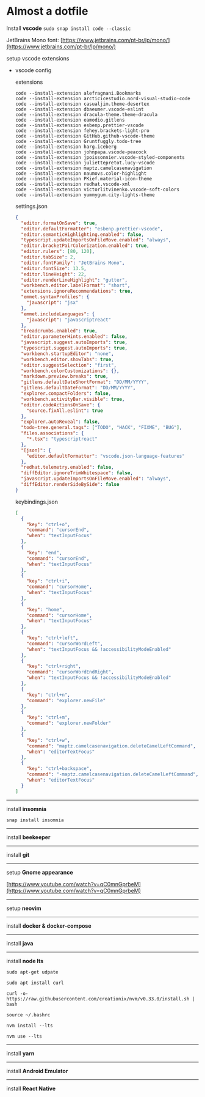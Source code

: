 # Almost a dotfile

Install **vscode**
`sudo snap install code --classic`

JetBrains Mono font:  [https://www.jetbrains.com/pt-br/lp/mono/](https://www.jetbrains.com/pt-br/lp/mono/)

setup vscode extensions

- vscode config
    
    extensions
    
    ```
    code --install-extension alefragnani.Bookmarks
    code --install-extension arcticicestudio.nord-visual-studio-code
    code --install-extension casualjim.theme-desertex
    code --install-extension dbaeumer.vscode-eslint
    code --install-extension dracula-theme.theme-dracula
    code --install-extension eamodio.gitlens
    code --install-extension esbenp.prettier-vscode
    code --install-extension fehey.brackets-light-pro
    code --install-extension GitHub.github-vscode-theme
    code --install-extension Gruntfuggly.todo-tree
    code --install-extension harg.iceberg
    code --install-extension johnpapa.vscode-peacock
    code --install-extension jpoissonnier.vscode-styled-components
    code --install-extension juliettepretot.lucy-vscode
    code --install-extension maptz.camelcasenavigation
    code --install-extension naumovs.color-highlight
    code --install-extension PKief.material-icon-theme
    code --install-extension redhat.vscode-xml
    code --install-extension victorlitvinenko.vscode-soft-colors
    code --install-extension yummygum.city-lights-theme
    ```
    
    settings.json
    
    ```json
    {
      "editor.formatOnSave": true,
      "editor.defaultFormatter": "esbenp.prettier-vscode",
      "editor.semanticHighlighting.enabled": false,
      "typescript.updateImportsOnFileMove.enabled": "always",
      "editor.bracketPairColorization.enabled": true,
      "editor.rulers": [80, 120],
      "editor.tabSize": 2,
      "editor.fontFamily": "JetBrains Mono",
      "editor.fontSize": 13.5,
      "editor.lineHeight": 22,
      "editor.renderLineHighlight": "gutter",
      "workbench.editor.labelFormat": "short",
      "extensions.ignoreRecommendations": true,
      "emmet.syntaxProfiles": {
        "javascript": "jsx"
      },
      "emmet.includeLanguages": {
        "javascript": "javascriptreact"
      },
      "breadcrumbs.enabled": true,
      "editor.parameterHints.enabled": false,
      "javascript.suggest.autoImports": true,
      "typescript.suggest.autoImports": true,
      "workbench.startupEditor": "none",
      "workbench.editor.showTabs": true,
      "editor.suggestSelection": "first",
      "workbench.colorCustomizations": {},
      "markdown.preview.breaks": true,
      "gitlens.defaultDateShortFormat": "DD/MM/YYYY",
      "gitlens.defaultDateFormat": "DD/MM/YYYY",
      "explorer.compactFolders": false,
      "workbench.activityBar.visible": true,
      "editor.codeActionsOnSave": {
        "source.fixAll.eslint": true
      },
      "explorer.autoReveal": false,
      "todo-tree.general.tags": ["TODO", "HACK", "FIXME", "BUG"],
      "files.associations": {
        "*.tsx": "typescriptreact"
      },
      "[json]": {
        "editor.defaultFormatter": "vscode.json-language-features"
      },
      "redhat.telemetry.enabled": false,
      "diffEditor.ignoreTrimWhitespace": false,
      "javascript.updateImportsOnFileMove.enabled": "always",
      "diffEditor.renderSideBySide": false
    }
    
    ```
    
    keybindings.json
    
    ```json
    [
      {
        "key": "ctrl+o",
        "command": "cursorEnd",
        "when": "textInputFocus"
      },
      {
        "key": "end",
        "command": "cursorEnd",
        "when": "textInputFocus"
      },
      {
        "key": "ctrl+i",
        "command": "cursorHome",
        "when": "textInputFocus"
      },
      {
        "key": "home",
        "command": "cursorHome",
        "when": "textInputFocus"
      },
      {
        "key": "ctrl+left",
        "command": "cursorWordLeft",
        "when": "textInputFocus && !accessibilityModeEnabled"
      },
      {
        "key": "ctrl+right",
        "command": "cursorWordEndRight",
        "when": "textInputFocus && !accessibilityModeEnabled"
      },
      {
        "key": "ctrl+n",
        "command": "explorer.newFile"
      },
      {
        "key": "ctrl+m",
        "command": "explorer.newFolder"
      },
      {
        "key": "ctrl+w",
        "command": "maptz.camelcasenavigation.deleteCamelLeftCommand",
        "when": "editorTextFocus"
      },
      {
        "key": "ctrl+backspace",
        "command": "-maptz.camelcasenavigation.deleteCamelLeftCommand",
        "when": "editorTextFocus"
      }
    ]
    ```
 ---

install **insomnia**

`snap install insomnia`

---

install **beekeeper**

---

install **git**

---

setup **Gnome appearance**

[https://www.youtube.com/watch?v=qC0mnGprbeM](https://www.youtube.com/watch?v=qC0mnGprbeM)

---

setup **neovim**

---

install **docker & docker-compose**

---

install **java**

---

install **node lts**

`sudo apt-get udpate`

`sudo apt install curl`

`curl -o- https://raw.githubusercontent.com/creationix/nvm/v0.33.0/install.sh | bash`

`source ~/.bashrc`

`nvm install --lts`

`nvm use --lts`

---

install **yarn**

---

install **Android Emulator** 

---

install **React Native**
